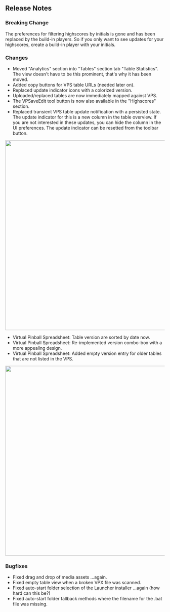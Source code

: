 ## Release Notes

### Breaking Change

The preferences for filtering highscores by initials is gone and has been replaced by the build-in players.
So if you only want to see updates for your highscores, create a build-in player with your initials.

### Changes

- Moved "Analytics" section into "Tables" section tab "Table Statistics". The view doesn't have to be this prominent, that's why it has been moved.
- Added copy buttons for VPS table URLs (needed later on).
- Replaced update indicator icons with a colorized version.
- Uploaded/replaced tables are now immediately mapped against VPS.
- The VPSaveEdit tool button is now also available in the "Highscores" section.
- Replaced transient VPS table update notification with a persisted state. The update indicator for this is a new column in the table overview. If you are not interested in these updates, you can hide the column in the UI preferences. The update indicator can be resetted from the toolbar button.

<img src="https://github.com/syd711/vpin-studio/blob/main/documentation/vps/update-colum.png?raw=true" width="600" />

- Virtual Pinball Spreadsheet: Table version are sorted by date now.
- Virtual Pinball Spreadsheet: Re-implemented version combo-box with a more appealing design.
- Virtual Pinball Spreadsheet: Added empty version entry for older tables that are not listed in the VPS.

<img src="https://github.com/syd711/vpin-studio/blob/main/documentation/vps/vps-version-selector.png?raw=true" width="600" />



### Bugfixes

- Fixed drag and drop of media assets ...again.
- Fixed empty table view when a broken VPX file was scanned.
- Fixed auto-start folder selection of the Launcher installer ...again (how hard can this be?)
- Fixed auto-start folder fallback methods where the filename for the .bat file was missing.


